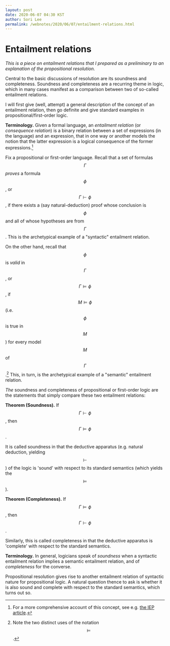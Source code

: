 ```yaml
---
layout: post
date: 2020-06-07 04:30 KST
author: Sori Lee
permalink: /webnotes/2020/06/07/entailment-relations.html
---
```


# Entailment relations

*This is a piece on entailment relations that I prepared as a preliminary to an explanation of the propositional resolution.*

Central to the basic discussions of resolution are its soundness and completeness. Soundness and completeness are a recurring theme in logic, which in many cases manifest as a comparison between two of so-called entailment relations.

I will first give (well, attempt) a general description of the concept of an entailment relation, then go definite and give standard examples in propositional/first-order logic.

**Terminology.** Given a formal language, an *entailment relation* (or *consequence relation*) is a binary relation between a set of expressions (in the language) and an expression, that in one way or another models the notion that the latter expression is a logical consequence of the former expressions.[^1]

[^1]: For a more comprehensive account of this concept, see e.g. [the IEP article](https://www.iep.utm.edu/logcon/).

Fix a propositional or first-order language. Recall that a set of formulas $$\Gamma$$ *proves* a formula $$\phi$$, or $$\Gamma \vdash \phi$$, if there exists a (say natural-deduction) proof whose conclusion is $$\phi$$ and all of whose hypotheses are from $$\Gamma$$. This is the archetypical example of a "syntactic" entailment relation.

On the other hand, recall that $$\phi$$ is *valid* in $$\Gamma$$, or $$\Gamma \models \phi$$, if $$M \models \phi$$ (i.e. $$\phi$$ is true in $$M$$) for every model $$M$$ of $$\Gamma$$.[^2] This, in turn, is the archetypical example of a "semantic" entailment relation.

[^2]: Note the two distinct uses of the notation $$\models$$.

*The* soundness and completeness of propositional or first-order logic are the statements that simply compare these two entailment relations:

**Theorem (Soundness).** If $$\Gamma \vdash \phi$$, then $$\Gamma \models \phi$$.

It is called soundness in that the deductive apparatus (e.g. natural deduction, yielding $$\vdash$$) of the logic is 'sound' with respect to its standard semantics (which yields the $$\models$$).

**Theorem (Completeness).** If $$\Gamma \models \phi$$, then $$\Gamma \vdash \phi$$.

Similarly, this is called completeness in that the deductive apparatus is 'complete' with respect to the standard semantics.

**Terminology.** In general, logicians speak of *soundness* when a syntactic entailment relation implies a semantic entailment relation, and of *completeness* for the converse.

Propositional resolution gives rise to another entailment relation of syntactic nature for propositional logic. A natural question thence to ask is whether it is also sound and complete with respect to the standard semantics, which turns out so.
